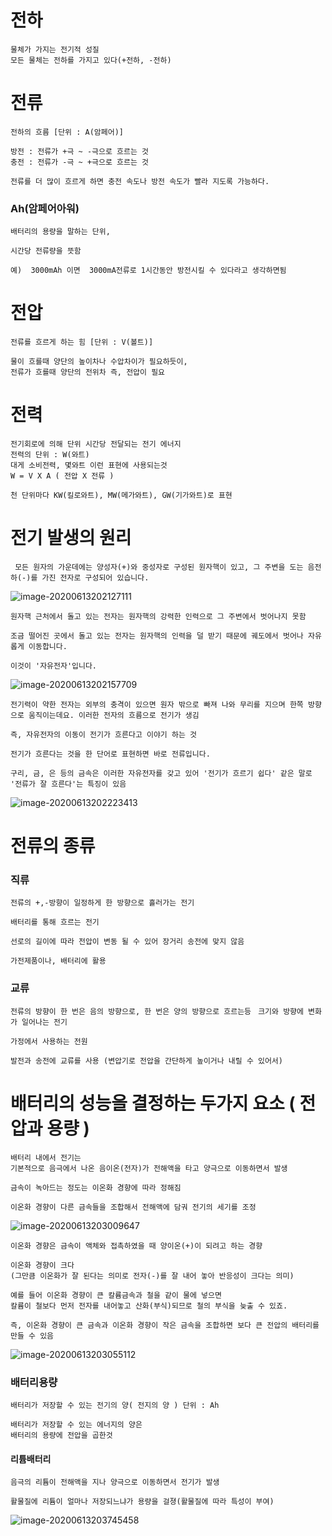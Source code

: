 # 전하

```
물체가 가지는 전기적 성질 
모든 물체는 전하를 가지고 있다(+전하, -전하)
```



# 전류

```
전하의 흐름 [단위 : A(암페어)]

방전 : 전류가 +극 ~ -극으로 흐르는 것
충전 : 전류가 -극 ~ +극으로 흐르는 것

전류를 더 많이 흐르게 하면 충전 속도나 방전 속도가 빨라 지도록 가능하다.
```

### Ah(암페어아워)

```
배터리의 용량을 말하는 단위, 

시간당 전류량을 뜻함

예)  3000mAh 이면  3000mA전류로 1시간동안 방전시킬 수 있다라고 생각하면됨
```



# 전압

```
전류를 흐르게 하는 힘 [단위 : V(볼트)]

물이 흐를때 양단의 높이차나 수압차이가 필요하듯이,
전류가 흐를때 양단의 전위차 즉, 전압이 필요
```



# 전력

```
전기회로에 의해 단위 시간당 전달되는 전기 에너지
전력의 단위 : W(와트)
대게 소비전력, 몇와트 이런 표현에 사용되는것 
W = V X A ( 전압 X 전류 )

천 단위마다 KW(킬로와트), MW(메가와트), GW(기가와트)로 표현

```



# 전기 발생의 원리 

```
 모든 원자의 가운데에는 양성자(+)와 중성자로 구성된 원자핵이 있고, 그 주변을 도는 음전하(-)를 가진 전자로 구성되어 있습니다.
```

![image-20200613202127111](SDI%EC%9E%90%EB%A3%8C.assets/image-20200613202127111.png)

```
원자핵 근처에서 돌고 있는 전자는 원자핵의 강력한 인력으로 그 주변에서 벗어나지 못함

조금 떨어진 곳에서 돌고 있는 전자는 원자핵의 인력을 덜 받기 때문에 궤도에서 벗어나 자유롭게 이동합니다. 

이것이 '자유전자'입니다.
```

![image-20200613202157709](SDI%EC%9E%90%EB%A3%8C.assets/image-20200613202157709.png)

```
전기력이 약한 전자는 외부의 충격이 있으면 원자 밖으로 빠져 나와 무리를 지으며 한쪽 방향으로 움직이는데요. 이러한 전자의 흐름으로 전기가 생김 

즉, 자유전자의 이동이 전기가 흐른다고 이야기 하는 것 

전기가 흐른다는 것을 한 단어로 표현하면 바로 전류입니다. 

구리, 금, 은 등의 금속은 이러한 자유전자를 갖고 있어 '전기가 흐르기 쉽다' 같은 말로 '전류가 잘 흐른다'는 특징이 있음
```

![image-20200613202223413](SDI%EC%9E%90%EB%A3%8C.assets/image-20200613202223413.png)



# 전류의 종류

 ### 직류

`전류의 +,-방향이 일정하게 한 방향으로 흘러가는 전기`

```
배터리를 통해 흐르는 전기

선로의 길이에 따라 전압이 변동 될 수 있어 장거리 송전에 맞지 않음

가전제품이나, 배터리에 활용 
```



### 교류

`전류의 방향이 한 번은 음의 방향으로, 한 번은 양의 방향으로 흐르는등 `
`크기와 방향에 변화가 일어나는 전기`

```
가정에서 사용하는 전원

발전과 송전에 교류를 사용 (변압기로 전압을 간단하게 높이거나 내릴 수 있어서) 
```



# 배터리의 성능을 결정하는 두가지 요소 ( 전압과 용량 )

```
배터리 내에서 전기는 
기본적으로 음극에서 나온 음이온(전자)가 전해액을 타고 양극으로 이동하면서 발생

금속이 녹아드는 정도는 이온화 경향에 따라 정해짐

이온화 경향이 다른 금속들을 조합해서 전해액에 담궈 전기의 세기를 조정
```

![image-20200613203009647](SDI%EC%9E%90%EB%A3%8C.assets/image-20200613203009647.png)

```
이온화 경향은 금속이 액체와 접촉하였을 때 양이온(+)이 되려고 하는 경향

이온화 경향이 크다
(그만큼 이온화가 잘 된다는 의미로 전자(-)를 잘 내어 놓아 반응성이 크다는 의미)

예를 들어 이온화 경향이 큰 칼륨금속과 철을 같이 물에 넣으면 
칼륨이 철보다 먼저 전자를 내어놓고 산화(부식)되므로 철의 부식을 늦출 수 있죠.

즉, 이온화 경향이 큰 금속과 이온화 경향이 작은 금속을 조합하면 보다 큰 전압의 배터리를 만들 수 있음
```

![image-20200613203055112](SDI%EC%9E%90%EB%A3%8C.assets/image-20200613203055112.png)

### 배터리용량

``` 
배터리가 저장할 수 있는 전기의 양( 전지의 양 ) 단위 : Ah

배터리가 저장할 수 있는 에너지의 양은 
배터리의 용량에 전압을 곱한것 
```

#### 리튬배터리

```
음극의 리튬이 전해액을 지나 양극으로 이동하면서 전기가 발생

활물질에 리튬이 얼마나 저장되느냐가 용량을 걸졍(활물질에 따라 특성이 부여)
```

![image-20200613203745458](SDI%EC%9E%90%EB%A3%8C.assets/image-20200613203745458.png)